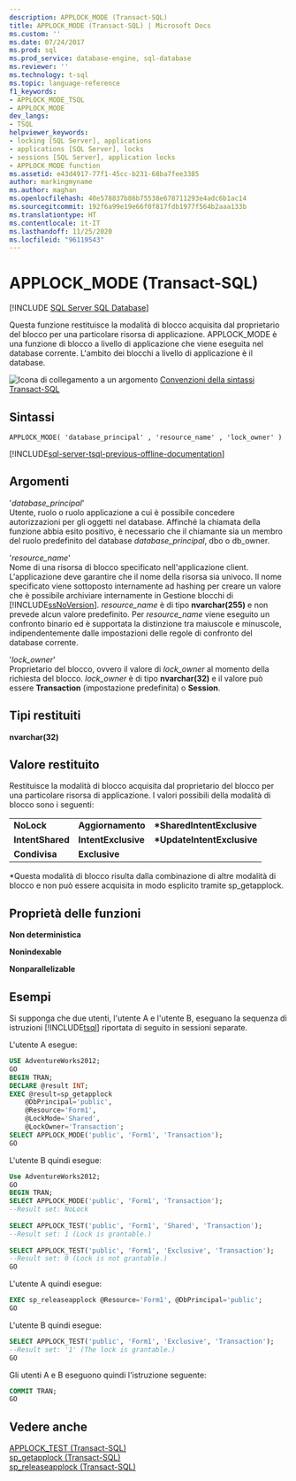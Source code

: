 ```yaml
---
description: APPLOCK_MODE (Transact-SQL)
title: APPLOCK_MODE (Transact-SQL) | Microsoft Docs
ms.custom: ''
ms.date: 07/24/2017
ms.prod: sql
ms.prod_service: database-engine, sql-database
ms.reviewer: ''
ms.technology: t-sql
ms.topic: language-reference
f1_keywords:
- APPLOCK_MODE_TSQL
- APPLOCK_MODE
dev_langs:
- TSQL
helpviewer_keywords:
- locking [SQL Server], applications
- applications [SQL Server], locks
- sessions [SQL Server], application locks
- APPLOCK_MODE function
ms.assetid: e43d4917-77f1-45cc-b231-68ba7fee3385
author: markingmyname
ms.author: maghan
ms.openlocfilehash: 40e578837b86b75538e678711293e4adc6b1ac14
ms.sourcegitcommit: 192f6a99e19e66f0f817fdb1977f564b2aaa133b
ms.translationtype: HT
ms.contentlocale: it-IT
ms.lasthandoff: 11/25/2020
ms.locfileid: "96119543"
---
```

# <a name="applock_mode-transact-sql"></a>APPLOCK_MODE (Transact-SQL)
[!INCLUDE [SQL Server SQL Database](../../includes/applies-to-version/sql-asdb.md)]

Questa funzione restituisce la modalità di blocco acquisita dal proprietario del blocco per una particolare risorsa di applicazione. APPLOCK_MODE è una funzione di blocco a livello di applicazione che viene eseguita nel database corrente. L'ambito dei blocchi a livello di applicazione è il database.
  
![Icona di collegamento a un argomento](../../database-engine/configure-windows/media/topic-link.gif "Icona di collegamento a un argomento") [Convenzioni della sintassi Transact-SQL](../../t-sql/language-elements/transact-sql-syntax-conventions-transact-sql.md)
  
## <a name="syntax"></a>Sintassi  
  
```syntaxsql
APPLOCK_MODE( 'database_principal' , 'resource_name' , 'lock_owner' )  
```  
  
[!INCLUDE[sql-server-tsql-previous-offline-documentation](../../includes/sql-server-tsql-previous-offline-documentation.md)]

## <a name="arguments"></a>Argomenti
'*database_principal*'  
Utente, ruolo o ruolo applicazione a cui è possibile concedere autorizzazioni per gli oggetti nel database. Affinché la chiamata della funzione abbia esito positivo, è necessario che il chiamante sia un membro del ruolo predefinito del database *database_principal*, dbo o db_owner.
  
'*resource_name*'  
Nome di una risorsa di blocco specificato nell'applicazione client. L'applicazione deve garantire che il nome della risorsa sia univoco. Il nome specificato viene sottoposto internamente ad hashing per creare un valore che è possibile archiviare internamente in Gestione blocchi di [!INCLUDE[ssNoVersion](../../includes/ssnoversion-md.md)]. *resource_name* è di tipo **nvarchar(255)** e non prevede alcun valore predefinito. Per *resource_name* viene eseguito un confronto binario ed è supportata la distinzione tra maiuscole e minuscole, indipendentemente dalle impostazioni delle regole di confronto del database corrente.
  
'*lock_owner*'  
Proprietario del blocco, ovvero il valore di *lock_owner* al momento della richiesta del blocco. *lock_owner* è di tipo **nvarchar(32)** e il valore può essere **Transaction** (impostazione predefinita) o **Session**.
  
## <a name="return-types"></a>Tipi restituiti
**nvarchar(32)**
  
## <a name="return-value"></a>Valore restituito
Restituisce la modalità di blocco acquisita dal proprietario del blocco per una particolare risorsa di applicazione. I valori possibili della modalità di blocco sono i seguenti:
  
||||  
|-|-|-|  
|**NoLock**|**Aggiornamento**|**\*SharedIntentExclusive**|  
|**IntentShared**|**IntentExclusive**|**\*UpdateIntentExclusive**|  
|**Condivisa**|**Exclusive**||  
  
*Questa modalità di blocco risulta dalla combinazione di altre modalità di blocco e non può essere acquisita in modo esplicito tramite sp_getapplock.
  
## <a name="function-properties"></a>Proprietà delle funzioni
**Non deterministica**
  
**Nonindexable**
  
**Nonparallelizable**
  
## <a name="examples"></a>Esempi  
Si supponga che due utenti, l'utente A e l'utente B, eseguano la sequenza di istruzioni [!INCLUDE[tsql](../../includes/tsql-md.md)] riportata di seguito in sessioni separate.
  
L'utente A esegue:
  
```sql
USE AdventureWorks2012;  
GO  
BEGIN TRAN;  
DECLARE @result INT;  
EXEC @result=sp_getapplock  
    @DbPrincipal='public',  
    @Resource='Form1',  
    @LockMode='Shared',  
    @LockOwner='Transaction';  
SELECT APPLOCK_MODE('public', 'Form1', 'Transaction');  
GO  
```  
  
L'utente B quindi esegue:
  
```sql
Use AdventureWorks2012;  
GO  
BEGIN TRAN;  
SELECT APPLOCK_MODE('public', 'Form1', 'Transaction');  
--Result set: NoLock  
  
SELECT APPLOCK_TEST('public', 'Form1', 'Shared', 'Transaction');  
--Result set: 1 (Lock is grantable.)  
  
SELECT APPLOCK_TEST('public', 'Form1', 'Exclusive', 'Transaction');  
--Result set: 0 (Lock is not grantable.)  
GO  
```  
  
L'utente A quindi esegue:
  
```sql
EXEC sp_releaseapplock @Resource='Form1', @DbPrincipal='public';  
GO  
```  
  
L'utente B quindi esegue:
  
```sql
SELECT APPLOCK_TEST('public', 'Form1', 'Exclusive', 'Transaction');  
--Result set: '1' (The lock is grantable.)  
GO  
```  
  
Gli utenti A e B eseguono quindi l'istruzione seguente:
  
```sql
COMMIT TRAN;  
GO  
```  
  
## <a name="see-also"></a>Vedere anche
[APPLOCK_TEST &#40;Transact-SQL&#41;](../../t-sql/functions/applock-test-transact-sql.md)  
[sp_getapplock &#40;Transact-SQL&#41;](../../relational-databases/system-stored-procedures/sp-getapplock-transact-sql.md)  
[sp_releaseapplock &#40;Transact-SQL&#41;](../../relational-databases/system-stored-procedures/sp-releaseapplock-transact-sql.md)
  
  
